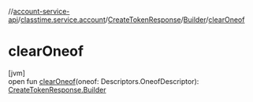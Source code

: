 //[account-service-api](../../../../index.md)/[classtime.service.account](../../index.md)/[CreateTokenResponse](../index.md)/[Builder](index.md)/[clearOneof](clear-oneof.md)

# clearOneof

[jvm]\
open fun [clearOneof](clear-oneof.md)(oneof: Descriptors.OneofDescriptor): [CreateTokenResponse.Builder](index.md)
